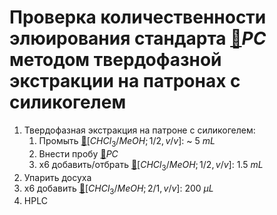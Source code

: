 # Проверка количественности элюирования стандарта [🔗][pc]$PC$ методом твердофазной экстракции на патронах с силикогелем

1. Твердофазная экстракция на патроне с силикогелем:
   1. Промыть [🔗][chcl_3meoh]$[CHCl_3/MeOH; 1/2, v/v]$: ~ 5 $mL$
   2. Внести пробу [🔗][pc]$PC$
   3. x6 добавить/отбрать [🔗][chcl_3meoh]$[CHCl_3/MeOH; 1/2, v/v]$: 1.5 $mL$
2. Упарить досуха
3. x6 добавить [🔗][chcl_3meoh]$[CHCl_3/MeOH; 2/1, v/v]$: 200 ${\mu}L$
4. HPLC

[chcl_3meoh]: ../substances/mixtures.md#chcl_3meoh
[pc]: ../substances/individuals.md#pc
